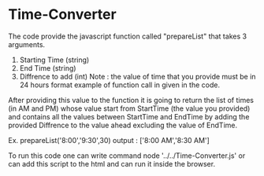 # Time-Converter

The code provide the javascript function called "prepareList" that takes 3 arguments.
  1. Starting Time (string) 
  2. End Time (string)
  3. Diffrence to add (int)
  Note : the value of time that you provide must be in 24 hours format example of function call in given in the code.
  
 After providing this value to the function it is going to return the list of times (in AM and PM) whose value start from StartTime (the value you provided) and contains
 all the values between StartTime and EndTime by adding the provided Diffrence to the value ahead excluding the value of EndTime.
 
 Ex. prepareList('8:00','9:30',30)
 output : ['8:00 AM','8:30 AM']
 
 To run this code one can write command node '../../Time-Converter.js'
 or can add this script to the html and can run it inside the browser.
  
